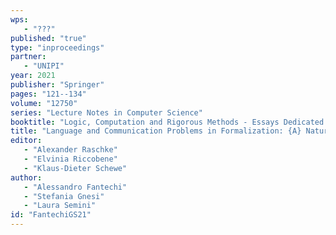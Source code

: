 ```yaml
---
wps: 
   - "???"
published: "true"
type: "inproceedings"
partner: 
   - "UNIPI"
year: 2021
publisher: "Springer"
pages: "121--134"
volume: "12750"
series: "Lecture Notes in Computer Science"
booktitle: "Logic, Computation and Rigorous Methods - Essays Dedicated to Egon B{\"{o}}rger on the Occasion of His 75th Birthday"
title: "Language and Communication Problems in Formalization: {A} Natural Language Approach"
editor: 
   - "Alexander Raschke"
   - "Elvinia Riccobene"
   - "Klaus-Dieter Schewe"
author: 
   - "Alessandro Fantechi"
   - "Stefania Gnesi"
   - "Laura Semini"
id: "FantechiGS21"
---
```

